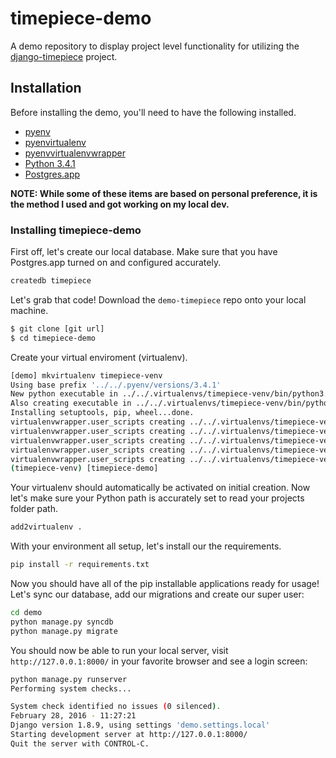 # timepiece-demo

A demo repository to display project level functionality for utilizing the [django-timepiece](https://github.com/caktus/django-timepiece) project.

## Installation

Before installing the demo, you'll need to have the following installed.

- [pyenv](https://github.com/yyuu/pyenv)
- [pyenvirtualenv](https://github.com/yyuu/pyenv-virtualenv)
- [pyenvvirtualenvwrapper](https://github.com/yyuu/pyenv-virtualenvwrapper)
- [Python 3.4.1](https://www.python.org/download/releases/3.4.1/)
- [Postgres.app](http://postgresapp.com/)

**NOTE: While some of these items are based on personal preference, it is the method I used and got working on my local dev.**

### Installing timepiece-demo

First off, let's create our local database. Make sure that you have Postgres.app turned on and configured accurately.

```sh
createdb timepiece
```

Let's grab that code! Download the `demo-timepiece` repo onto your local machine.

```sh
$ git clone [git url]
$ cd timepiece-demo
```

Create your virtual enviroment (virtualenv).

```sh
[demo] mkvirtualenv timepiece-venv
Using base prefix '../../.pyenv/versions/3.4.1'
New python executable in ../../.virtualenvs/timepiece-venv/bin/python3.4
Also creating executable in ../../.virtualenvs/timepiece-venv/bin/python
Installing setuptools, pip, wheel...done.
virtualenvwrapper.user_scripts creating ../../.virtualenvs/timepiece-venv/bin/predeactivate
virtualenvwrapper.user_scripts creating ../../.virtualenvs/timepiece-venv/bin/postdeactivate
virtualenvwrapper.user_scripts creating ../../.virtualenvs/timepiece-venv/bin/preactivate
virtualenvwrapper.user_scripts creating ../../.virtualenvs/timepiece-venv/bin/postactivate
virtualenvwrapper.user_scripts creating ../../.virtualenvs/timepiece-venv/bin/get_env_details
(timepiece-venv) [timepiece-demo] 
```

Your virtualenv should automatically be activated on initial creation. Now let's make sure your Python path is accurately set to read your projects folder path.

```sh
add2virtualenv .
```

With your environment all setup, let's install our the requirements.

```sh
pip install -r requirements.txt
```

Now you should have all of the pip installable applications ready for usage! Let's sync our database, add our migrations and create our super user:

```sh
cd demo
python manage.py syncdb
python manage.py migrate
```

You should now be able to run your local server, visit `http://127.0.0.1:8000/` in your favorite browser and see a login screen:

```sh
python manage.py runserver
Performing system checks...

System check identified no issues (0 silenced).
February 28, 2016 - 11:27:21
Django version 1.8.9, using settings 'demo.settings.local'
Starting development server at http://127.0.0.1:8000/
Quit the server with CONTROL-C.
```
